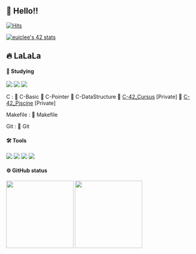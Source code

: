 ## 👋 Hello!!
[![Hits](https://hits.seeyoufarm.com/api/count/incr/badge.svg?url=https%3A%2F%2Fgithub.com%2Fleechan02&count_bg=%2379C83D&title_bg=%23555555&icon=&icon_color=%23E7E7E7&title=hits&edge_flat=false)](https://hits.seeyoufarm.com)

<a href="https://github.com/JaeSeoKim/badge42"><img src="https://badge42.vercel.app/api/v2/cl6ysj3sp00060glcerh5edx6/stats?cursusId=21&coalitionId=86" alt="euiclee's 42 stats" /></a>

## 🔥 LaLaLa

#### 📝 Studying
<img src="https://img.shields.io/badge/C-A8B9CC?style=flat&logo=C&logoColor=white"/> <img src="https://img.shields.io/badge/Makefile-4285F4?style=flat&logo=files&logoColor=white"/> <img src="https://img.shields.io/badge/Git-F05032?style=flat&logo=git&logoColor=white"/>

C : 
📌 C-Basic
📌 C-Pointer
📌 C-DataStructure
📌 [C-42_Cursus](https://github.com/leechan02/42cursus) [Private]
📌 [C-42_Piscine](https://github.com/leechan02/C_Piscine) [Private]

Makefile : 
📌 Makefile

Git : 
📌 Git

#### 🛠 Tools
 <img src="https://img.shields.io/badge/Visual Studio Code-007ACC?style=flat&logo=Visual Studio Code&logoColor=white"/> <img src="https://img.shields.io/badge/Vim-019733?style=flat&logo=Vim&logoColor=white"/> <img src="https://img.shields.io/badge/iTerm2-111111?style=flat&logo=iTerm2&logoColor=white"/> <img src="https://img.shields.io/badge/Slack-4A154B?style=flat&logo=Slack&logoColor=white"/>

#### ⚙️ GitHub status
<p>
  <img height="180em" src="https://github-readme-stats.vercel.app/api?username=leechan02&show_icons=true&include_all_commits=true&bg_color=30,15a12e,5bddfd&title_color=fff&text_color=fff">
  <img height="180em" src="https://github-readme-stats.vercel.app/api/top-langs/?username=leechan02&bg_color=30,15a12e,5bddfd&text_color=fff&title_color=fff">
</p>
